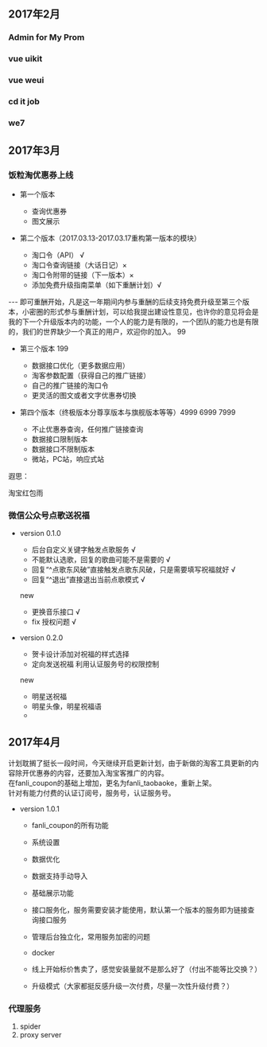 ## 2017年2月
### Admin for My Prom
### vue uikit
### vue weui
### cd it job
### we7

## 2017年3月
### 饭粒淘优惠券上线

- 第一个版本
    - 查询优惠券
    - 图文展示

- 第二个版本（2017.03.13-2017.03.17重构第一版本的模块）
    - 淘口令（API） √
    - 淘口令查询链接（大话日记）×
    - 淘口令附带的链接（下一版本）×
    - 添加免费升级指南菜单（如下重酬计划）√

--- 即可重酬开始，凡是这一年期间内参与重酬的后续支持免费升级至第三个版本，小密圈的形式参与重酬计划，可以给我提出建设性意见，也许你的意见将会是我的下一个升级版本内的功能，一个人的能力是有限的，一个团队的能力也是有限的，我们的世界缺少一个真正的用户，欢迎你的加入。 99 

- 第三个版本 199
    - 数据接口优化（更多数据应用）
    - 淘客参数配置（获得自己的推广链接）
    - 自己的推广链接的淘口令
    - 更灵活的图文或者文字优惠券切换

- 第四个版本（终极版本分尊享版本与旗舰版本等等）4999 6999 7999
    - 不止优惠券查询，任何推广链接查询
    - 数据接口限制版本
    - 数据接口不限制版本
    - 微站，PC站，响应式站


遐思：

淘宝红包雨

### 微信公众号点歌送祝福
- version 0.1.0
    - 后台自定义关键字触发点歌服务 √
    - 不能默认选歌，回复的歌曲可能不是需要的 √
    - 回复“^点歌东风破”直接触发点歌东风破，只是需要填写祝福就好 √
    - 回复“^退出”直接退出当前点歌模式 √

    new
    - 更换音乐接口 √
    - fix 授权问题 √

- version 0.2.0
    - 贺卡设计添加对祝福的样式选择
    - 定向发送祝福 利用认证服务号的权限控制

    new
    - 明星送祝福
    - 明星头像，明星祝福语
    - 


## 2017年4月
计划耽搁了挺长一段时间，今天继续开启更新计划，由于新做的淘客工具更新的内容除开优惠券的内容，还要加入淘宝客推广的内容。  
在fanli_coupon的基础上增加，更名为fanli_taobaoke，重新上架。  
针对有能力付费的认证订阅号，服务号，认证服务号。  
- version 1.0.1
    - fanli_coupon的所有功能  
    - 系统设置
    - 数据优化
    - 数据支持手动导入
    - 基础展示功能

    - 接口服务化，服务需要安装才能使用，默认第一个版本的服务即为链接查询接口服务
    - 管理后台独立化，常用服务加密的问题
    - docker

    - 线上开始标价售卖了，感觉安装量就不是那么好了（付出不能等比交换？）
    - 升级模式（大家都挺反感升级一次付费，尽量一次性升级付费？）

### 代理服务
1. spider
2. proxy server

